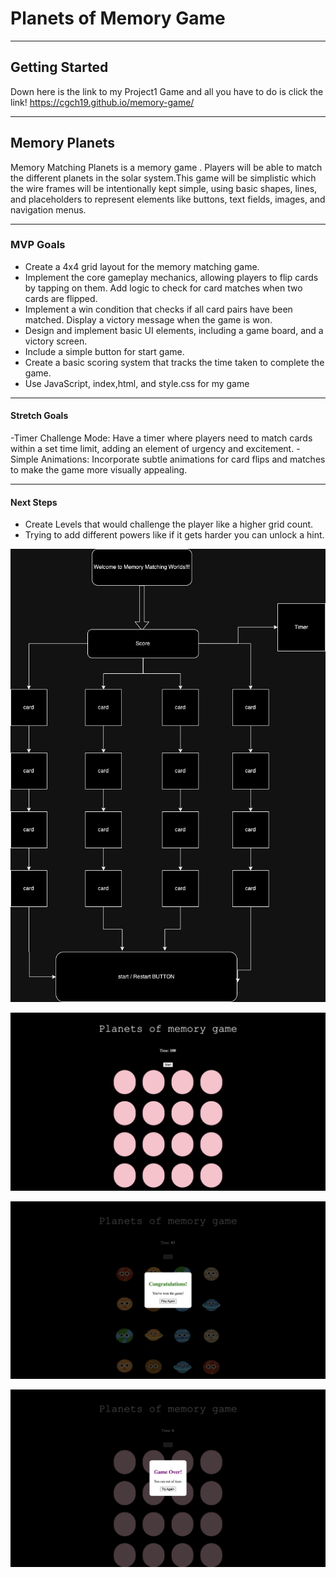 #  Planets of Memory Game
 ---
## Getting Started
Down here is the link to my Project1 Game and all you have to do is click the link!
https://cgch19.github.io/memory-game/

 ---
## Memory Planets
Memory Matching Planets is a memory game . Players will be able to match the different planets in the solar system.This game will be simplistic which the wire frames will be intentionally kept simple, using basic shapes, lines, and placeholders to represent elements like buttons, text fields, images, and navigation menus.


---
### MVP Goals

- Create a 4x4 grid layout for the memory matching game. 
- Implement the core gameplay mechanics, allowing players to flip cards by tapping on them. 
Add logic to check for card matches when two cards are flipped. 
- Implement a win condition that checks if all card pairs have been matched. Display a victory message when the game is won. 
- Design and implement basic UI elements, including a  game board, and a victory screen.
- Include a simple button for start game. 
- Create a basic scoring system that tracks the time taken to complete the game.
- Use JavaScript, index,html, and style.css for my game

---
#### Stretch Goals
 -Timer Challenge Mode: Have a timer where players need to match cards within a set time limit, adding an element of urgency and excitement.
 -Simple Animations: Incorporate subtle animations for card flips and matches to make the game more visually appealing.

 ---
#### Next Steps
- Create Levels that would challenge the player like a higher grid count.
- Trying to add different powers like if it gets harder you can unlock a hint.

![wireframe](memory-wireframe.png)

![wireframe](game.png)

![wireframe](win.png)

![wireframe](lose.png)